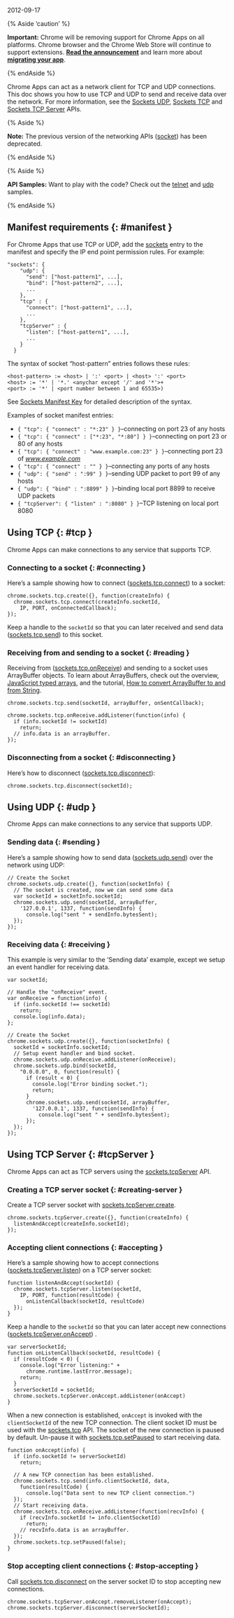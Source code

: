 2012-09-17

{% Aside ‘caution’ %}

**Important:** Chrome will be removing support for Chrome Apps on all platforms. Chrome browser and the Chrome Web Store will continue to support extensions. [**Read the announcement**](https://blog.chromium.org/2020/08/changes-to-chrome-app-support-timeline.html) and learn more about [**migrating your app**](/apps/migration).

{% endAside %}

Chrome Apps can act as a network client for TCP and UDP connections. This doc shows you how to use TCP and UDP to send and receive data over the network. For more information, see the [Sockets UDP](sockets_udp), [Sockets TCP](sockets_tcp) and [Sockets TCP Server](sockets_tcp_server) APIs.

{% Aside %}

**Note:** The previous version of the networking APIs ([socket](/apps/socket)) has been deprecated.

{% endAside %}

{% Aside %}

**API Samples:** Want to play with the code? Check out the [telnet](https://github.com/GoogleChrome/chrome-app-samples/tree/master/samples/telnet) and [udp](https://github.com/GoogleChrome/chrome-app-samples/tree/master/samples/udp) samples.

{% endAside %}

Manifest requirements {: \#manifest }
-------------------------------------

For Chrome Apps that use TCP or UDP, add the [sockets](manifest/sockets) entry to the manifest and specify the IP end point permission rules. For example:

    "sockets": {
        "udp": {
          "send": ["host-pattern1", ...],
          "bind": ["host-pattern2", ...],
          ...
        },
        "tcp" : {
          "connect": ["host-pattern1", ...],
          ...
        },
        "tcpServer" : {
          "listen": ["host-pattern1", ...],
          ...
        }
      }

The syntax of socket “host-pattern” entries follows these rules:

    <host-pattern> := <host> | ':' <port> | <host> ':' <port>
    <host> := '*' | '*.' <anychar except '/' and '*'>+
    <port> := '*' | <port number between 1 and 65535>)

See [Sockets Manifest Key](manifest/sockets) for detailed description of the syntax.

Examples of socket manifest entries:

-   `{ "tcp": { "connect" : "*:23" } }`–connecting on port 23 of any hosts
-   `{ "tcp": { "connect" : ["*:23", "*:80"] } }`–connecting on port 23 or 80 of any hosts
-   `{ "tcp": { "connect" : "www.example.com:23" } }`–connecting port 23 of *www.example.com*
-   `{ "tcp": { "connect" : "" } }`–connecting any ports of any hosts
-   `{ "udp": { "send" : ":99" } }`–sending UDP packet to port 99 of any hosts
-   `{ "udp": { "bind" : ":8899" } }`–binding local port 8899 to receive UDP packets
-   `{ "tcpServer": { "listen" : ":8080" } }`–TCP listening on local port 8080

Using TCP {: \#tcp }
--------------------

Chrome Apps can make connections to any service that supports TCP.

### Connecting to a socket {: \#connecting }

Here’s a sample showing how to connect ([sockets.tcp.connect](/apps/sockets.tcp#method-connect)) to a socket:

    chrome.sockets.tcp.create({}, function(createInfo) {
      chrome.sockets.tcp.connect(createInfo.socketId,
        IP, PORT, onConnectedCallback);
    });

Keep a handle to the `socketId` so that you can later received and send data ([sockets.tcp.send](/apps/sockets.tcp#method-send)) to this socket.

### Receiving from and sending to a socket {: \#reading }

Receiving from ([sockets.tcp.onReceive](/apps/sockets.tcp#event-onReceive)) and sending to a socket uses ArrayBuffer objects. To learn about ArrayBuffers, check out the overview, [JavaScript typed arrays](https://developer.mozilla.org/en-US/docs/JavaScript_typed_arrays), and the tutorial, [How to convert ArrayBuffer to and from String](http://updates.html5rocks.com/2012/06/How-to-convert-ArrayBuffer-to-and-from-String).

    chrome.sockets.tcp.send(socketId, arrayBuffer, onSentCallback);

    chrome.sockets.tcp.onReceive.addListener(function(info) {
      if (info.socketId != socketId)
        return;
      // info.data is an arrayBuffer.
    });

### Disconnecting from a socket {: \#disconnecting }

Here’s how to disconnect ([sockets.tcp.disconnect](/apps/sockets.tcp#method-disconnect)):

    chrome.sockets.tcp.disconnect(socketId);

Using UDP {: \#udp }
--------------------

Chrome Apps can make connections to any service that supports UDP.

### Sending data {: \#sending }

Here’s a sample showing how to send data ([sockets.udp.send](/apps/sockets.udp#method-send)) over the network using UDP:

    // Create the Socket
    chrome.sockets.udp.create({}, function(socketInfo) {
      // The socket is created, now we can send some data
      var socketId = socketInfo.socketId;
      chrome.sockets.udp.send(socketId, arrayBuffer,
        '127.0.0.1', 1337, function(sendInfo) {
          console.log("sent " + sendInfo.bytesSent);
      });
    });

### Receiving data {: \#receiving }

This example is very similar to the ‘Sending data’ example, except we setup an event handler for receiving data.

    var socketId;

    // Handle the "onReceive" event.
    var onReceive = function(info) {
      if (info.socketId !== socketId)
        return;
      console.log(info.data);
    };

    // Create the Socket
    chrome.sockets.udp.create({}, function(socketInfo) {
      socketId = socketInfo.socketId;
      // Setup event handler and bind socket.
      chrome.sockets.udp.onReceive.addListener(onReceive);
      chrome.sockets.udp.bind(socketId,
        "0.0.0.0", 0, function(result) {
          if (result < 0) {
            console.log("Error binding socket.");
            return;
          }
          chrome.sockets.udp.send(socketId, arrayBuffer,
            '127.0.0.1', 1337, function(sendInfo) {
              console.log("sent " + sendInfo.bytesSent);
          });
      });
    });

Using TCP Server {: \#tcpServer }
---------------------------------

Chrome Apps can act as TCP servers using the [sockets.tcpServer](/apps/sockets.tcpServer) API.

### Creating a TCP server socket {: \#creating-server }

Create a TCP server socket with [sockets.tcpServer.create](/apps/sockets.tcpServer#method-create).

    chrome.sockets.tcpServer.create({}, function(createInfo) {
      listenAndAccept(createInfo.socketId);
    });

### Accepting client connections {: \#accepting }

Here’s a sample showing how to accept connections ([sockets.tcpServer.listen](/apps/sockets.tcpServer#method-listen)) on a TCP server socket:

    function listenAndAccept(socketId) {
      chrome.sockets.tcpServer.listen(socketId,
        IP, PORT, function(resultCode) {
          onListenCallback(socketId, resultCode)
      });
    }

Keep a handle to the `socketId` so that you can later accept new connections ([sockets.tcpServer.onAccept](/apps/sockets.tcpServer#event-onAccept)) .

    var serverSocketId;
    function onListenCallback(socketId, resultCode) {
      if (resultCode < 0) {
        console.log("Error listening:" +
          chrome.runtime.lastError.message);
        return;
      }
      serverSocketId = socketId;
      chrome.sockets.tcpServer.onAccept.addListener(onAccept)
    }

When a new connection is established, `onAccept` is invoked with the `clientSocketId` of the new TCP connection. The client socket ID must be used with the [sockets.tcp](/apps/sockets.tcp) API. The socket of the new connection is paused by default. Un-pause it with [sockets.tcp.setPaused](/apps/sockets.tcp#method-setPaused) to start receiving data.

    function onAccept(info) {
      if (info.socketId != serverSocketId)
        return;

      // A new TCP connection has been established.
      chrome.sockets.tcp.send(info.clientSocketId, data,
        function(resultCode) {
          console.log("Data sent to new TCP client connection.")
      });
      // Start receiving data.
      chrome.sockets.tcp.onReceive.addListener(function(recvInfo) {
        if (recvInfo.socketId != info.clientSocketId)
          return;
        // recvInfo.data is an arrayBuffer.
      });
      chrome.sockets.tcp.setPaused(false);
    }

### Stop accepting client connections {: \#stop-accepting }

Call [sockets.tcp.disconnect](/apps/sockets.tcp#method-disconnect) on the server socket ID to stop accepting new connections.

    chrome.sockets.tcpServer.onAccept.removeListener(onAccept);
    chrome.sockets.tcpServer.disconnect(serverSocketId);
